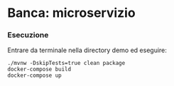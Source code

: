 # Banca: microservizio

### Esecuzione
Entrare da terminale nella directory demo ed eseguire:
```
./mvnw -DskipTests=true clean package
docker-compose build
docker-compose up
```
